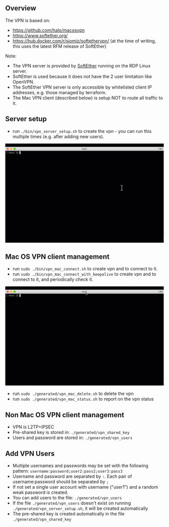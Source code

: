 ## Overview

The VPN is based on:

- https://github.com/halo/macosvpn
- https://www.softether.org/
- https://hub.docker.com/r/siomiz/softethervpn/ (at the time of writing, this uses the latest RFM release of SoftEther)

Note:

- The VPN server is provided by [SoftEther](https://www.softether.org/) running on the RDP Linux server.
- SoftEther is used because it does not have the 2 user limitation like OpenVPN.
- The SoftEther VPN server is only accessible by whitelisted client IP addresses, e.g. those managed by terraform.
- The Mac VPN client (described below) is setup NOT to route all traffic to it.

## Server setup

- run `./bin/vpn_server_setup.sh` to create the vpn - you can run this multiple times (e.g. after adding new users).

![vpn server setup](./README-VPN/vpn_server_setup.gif)

## Mac OS VPN client management

- run `sudo ./bin/vpn_mac_connect.sh` to create vpn and to connect to it. 
- run `sudo ./bin/vpn_mac_connect_with_keepalive` to create vpn and to connect to it, and periodically check it.


![vpn mac connect](./README-VPN/vpn_mac_connect.gif)

- run `sudo ./generated/vpn_mac_delete.sh` to delete the vpn
- run `sudo ./generated/vpn_mac_status.sh` to report on the vpn status


## Non Mac OS VPN client management

- VPN is L2TP+IPSEC
- Pre-shared key is stored in: `./generated/vpn_shared_key` 
- Users and password are stored in: `./generated/vpn_users` 

## Add VPN Users

- Multiple usernames and passwords may be set with the following pattern: `username:password;user2:pass2;user3:pass3`
- Username and password are separated by `:`. Each pair of username:password should be separated by `;`
- If not set a single user account with username ("user1") and a random weak password is created.
- You can add users to the file: `./generated/vpn_users`
- If the file `./generated/vpn_users` doesn't exist on running `./generated/vpn_server_setup.sh`, it will be created automatically
- The pre-shared key is created automatically in the file `./generated/vpn_shared_key` 


